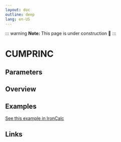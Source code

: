 ```yaml
---
layout: doc
outline: deep
lang: en-US
---
```


::: warning
**Note:** This page is under construction 🚧
:::

# CUMPRINC

## Parameters

## Overview

## Examples

[See this example in IronCalc](https://app.ironcalc.com/?filename=cumprinc)

## Links